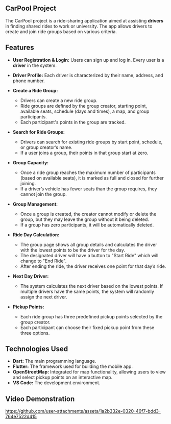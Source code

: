 
## CarPool Project

The CarPool project is a ride-sharing application aimed at assisting **drivers** in finding shared rides to work or university. The app allows drivers to create and join ride groups based on various criteria.


## Features

- **User Registration & Login:** Users can sign up and log in. Every user is a **driver** in the system.


- **Driver Profile:** Each driver is characterized by their name, address, and phone number.


- **Create a Ride Group:**
    
    - Drivers can create a new ride group.
    - Ride groups are defined by the group creator, starting point, available seats, schedule (days and times), a map, and group participants.
    - Each participant's points in the group are tracked.
- **Search for Ride Groups:**
    - Drivers can search for existing ride groups by start point, schedule, or group creator’s name.
   - If a user joins a group, their points in that group start at zero.

- **Group Capacity:** 
    - Once a ride group reaches the maximum number of participants (based on available seats), it is marked as full and closed for further joining.
    - If a driver’s vehicle has fewer seats than the group requires, they cannot join the group.
- **Group Management:**
    - Once a group is created, the creator cannot modify or delete the group, but they may leave the group without it being deleted.
    - If a group has zero participants, it will be automatically deleted.
- **Ride Day Calculation:**
    - The group page shows all group details and calculates the driver with the lowest points to be the driver for the day.
    - The designated driver will have a button to "Start Ride" which will change to "End Ride".
    - After ending the ride, the driver receives one point for that day’s ride.
- **Next Day Driver:**
    - The system calculates the next driver based on the lowest points. If multiple drivers have the same points, the system will randomly assign the next driver.
- **Pickup Points:**
    - Each ride group has three predefined pickup points selected by the group creator.
    - Each participant can choose their fixed pickup point from these three options.
## Technologies Used
- **Dart:** The main programming language.
- **Flutter:** The framework used for building the mobile app.
- **OpenStreetMap:** Integrated for map functionality, allowing users to view and select pickup points on an interactive map.
- **VS Code:** The development environment.
  
## Video Demonstration





https://github.com/user-attachments/assets/1a2b332e-0320-46f7-bdd3-764e7522d415

